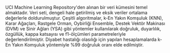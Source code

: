  UCI Machine Learning Repository'den alınan bir veri kümesini temel almaktadır. Veri seti, dengeli hale getirilmiş ve eksik veriler ortalama değerlerle doldurulmuştur. Çeşitli algoritmalar, k-En Yakın Komşuluk (KNN), Karar Ağaçları, Rastgele Orman, Oybirliği Ensemble, Destek Vektör Makinası (DVM) ve Sinir Ağları (YSA) gibi yöntemler kullanılarak doğruluk, duyarlılık, özgüllük, kappa katsayısı ve f1-ölçümleri parametreleriyle değerlendirilmiştir. Diyabet hastalığı olasılığı için yapılan hesaplamalarda k-En Yakın Komşuluk yöntemiyle %99 doğruluk oranı elde edilmiştir.
